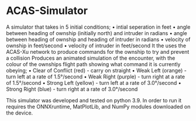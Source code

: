 # ACAS-Simulator

A simulator that takes in 5 initial conditions;
  • intial seperation in feet
  • angle between heading of ownship (initially north) and intruder in radians
  • angle between heading of ownship and heading of intruder in radians
  • velocity of ownship in feet/second
  • velocity of intruder in feet/second
It the uses the ACAS-Xu network to produce commands for the ownship to try and prevent a collision
Produces an animated simulation of the encounter, with the colour of the ownships flight path showing what command it is currently obeying;
  • Clear of Conflict (red) - carry on straight
  • Weak Left (orange) - turn left at a rate of 1.5°/second
  • Weak Right (purple) - turn right at a rate of 1.5°/second
  • Strong Left (yellow) - turn left at a rate of 3.0°/second
  • Strong Right (blue) - turn right at a rate of 3.0°/second

This simulator was developed and tested on python 3.9.
In order to run it requires the ONNXruntime, MatPlotLib, and NumPy modules downloaded on the device.
